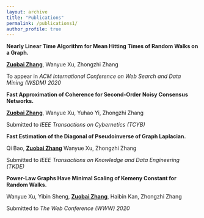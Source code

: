 ```yaml
---
layout: archive
title: "Publications"
permalink: /publications1/
author_profile: true
---
```


**Nearly Linear Time Algorithm for Mean Hitting Times of Random Walks on a Graph.**

<u>**Zuobai Zhang**</u>, Wanyue Xu, Zhongzhi Zhang

To appear in *ACM International Conference on Web Search and Data Mining (WSDM) 2020*


**Fast Approximation of Coherence for Second-Order Noisy Consensus Networks.**

<u>**Zuobai Zhang**</u>, Wanyue Xu, Yuhao Yi, Zhongzhi Zhang

Submitted to *IEEE Transactions on Cybernetics (TCYB)*


**Fast Estimation of the Diagonal of Pseudoinverse of Graph Laplacian.**

Qi Bao, <u>**Zuobai Zhang**</u> Wanyue Xu, Zhongzhi Zhang

Submitted to *IEEE Transactions on Knowledge and Data Engineering  (TKDE)*


**Power-Law Graphs Have Minimal Scaling of Kemeny Constant for Random Walks.**

Wanyue Xu, Yibin Sheng, <u>**Zuobai Zhang**</u>, Haibin Kan, Zhongzhi Zhang

Submitted to *The Web Conference (WWW) 2020*